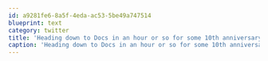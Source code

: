 ```yaml
---
id: a9281fe6-8a5f-4eda-ac53-5be49a747514
blueprint: text
category: twitter
title: 'Heading down to Docs in an hour or so for some 10th anniversary shenanigans'
caption: 'Heading down to Docs in an hour or so for some 10th anniversary shenanigans'
---
```

